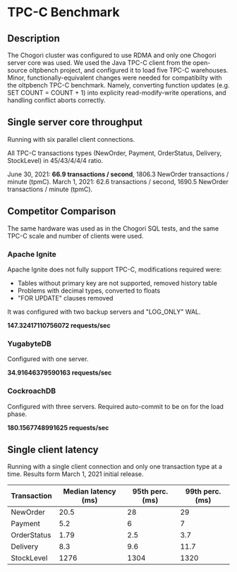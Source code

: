 # TPC-C Benchmark

## Description

The Chogori cluster was configured to use RDMA and only one Chogori server core was used. We used the Java TPC-C client from the open-source oltpbench project, and configured it to load five TPC-C warehouses. Minor, functionally-equivalent changes were needed for compatibilty with the oltpbench TPC-C benchmark. Namely, converting function updates (e.g. SET COUNT = COUNT + 1) into explicity read-modify-write operations, and handling conflict aborts correctly.

## Single server core throughput

Running with six parallel client connections.

All TPC-C transactions types (NewOrder, Payment, OrderStatus, Delivery, StockLevel) in 45/43/4/4/4 
ratio. 

June 30, 2021: **66.9 transactions / second**, 1806.3 NewOrder transactions / minute (tpmC).
March 1, 2021: 62.6 transactions / second, 1690.5 NewOrder transactions / minute (tpmC).

## Competitor Comparison

The same hardware was used as in the Chogori SQL tests, and the same TPC-C scale and number of clients were used.

### Apache Ignite

Apache Ignite does not fully support TPC-C, modifications required were:

- Tables without primary key are not supported, removed history table
- Problems with decimal types, converted to floats
- "FOR UPDATE" clauses removed

It was configured with two backup servers and "LOG\_ONLY" WAL.

**147.32417110756072 requests/sec**

### YugabyteDB

Configured with one server.

**34.91646379590163 requests/sec**

### CockroachDB

Configured with three servers. Required auto-commit to be on for the load phase.

**180.1567748991625 requests/sec**

## Single client latency

Running with a single client connection and only one transaction type at a time. Results form March 1, 2021 initial release.

|Transaction|Median latency (ms)|95th perc. (ms)|99th perc. (ms)|
|---|---|---|---|
|NewOrder|20.5|28|29|
|Payment|5.2|6|7|
|OrderStatus|1.79|2.5|3.7|
|Delivery|8.3|9.6|11.7|
|StockLevel|1276|1304|1320|

